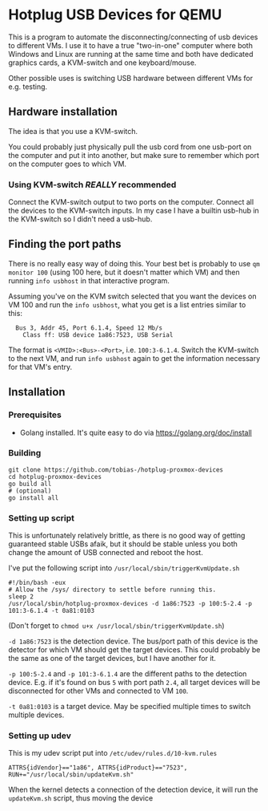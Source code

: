 # Hotplug USB Devices for QEMU

This is a program to automate the disconnecting/connecting of usb devices to different VMs. I use it to have a true "two-in-one" computer where both Windows and Linux are running at the same time and both have dedicated graphics cards, a KVM-switch and one keyboard/mouse.

Other possible uses is switching USB hardware between different VMs for e.g. testing.

## Hardware installation

The idea is that you use a KVM-switch.

You could probably just physically pull the usb cord from one usb-port on the computer and put it into another, but make sure to remember which port on the computer goes to which VM.

### Using KVM-switch *REALLY* recommended

Connect the KVM-switch output to two ports on the computer. Connect all the devices to the KVM-switch inputs. In my case I have a builtin usb-hub in the KVM-switch so I didn't need a usb-hub.

## Finding the port paths

There is no really easy way of doing this. Your best bet is probably to use `qm monitor 100` (using 100 here, but it doesn't matter which VM) and then running `info usbhost` in that interactive program.

Assuming you've on the KVM switch selected that you want the devices on VM 100 and run the `info usbhost`, what you get is a list entries similar to this:

```
  Bus 3, Addr 45, Port 6.1.4, Speed 12 Mb/s
    Class ff: USB device 1a86:7523, USB Serial
```

The format is `<VMID>:<Bus>-<Port>`, i.e. `100:3-6.1.4`. Switch the KVM-switch to the next VM, and run `info usbhost` again to get the information necessary for that VM's entry.

## Installation

### Prerequisites

* Golang installed. It's quite easy to do via https://golang.org/doc/install

### Building

```shell
git clone https://github.com/tobias-/hotplug-proxmox-devices
cd hotplug-proxmox-devices
go build all
# (optional)
go install all
```

### Setting up script

This is unfortunately relatively brittle, as there is no good way of getting guaranteed stable USBs afaik, but it should be stable unless you both change the amount of USB connected and reboot the host.

I've put the following script into `/usr/local/sbin/triggerKvmUpdate.sh`

```shell
#!/bin/bash -eux
# Allow the /sys/ directory to settle before running this.
sleep 2
/usr/local/sbin/hotplug-proxmox-devices -d 1a86:7523 -p 100:5-2.4 -p 101:3-6.1.4 -t 0a81:0103
```

(Don't forget to `chmod u+x /usr/local/sbin/triggerKvmUpdate.sh`)

`-d 1a86:7523` is the detection device. The bus/port path of this device is the detector for which VM should get the target devices. This could probably be the same as one of the target devices, but I have another for it.

`-p 100:5-2.4` and `-p 101:3-6.1.4` are the different paths to the detection device. E.g. if it's found on bus `5` with port path `2.4`, all target devices will be disconnected for other VMs and connected to VM `100`.

`-t 0a81:0103` is a target device. May be specified multiple times to switch multiple devices.

### Setting up udev

This is my udev script put into `/etc/udev/rules.d/10-kvm.rules`

```udev
ATTRS{idVendor}=="1a86", ATTRS{idProduct}=="7523", RUN+="/usr/local/sbin/updateKvm.sh"
```

When the kernel detects a connection of the detection device, it will run the `updateKvm.sh` script, thus moving the device
